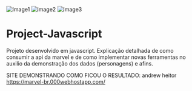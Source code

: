 ![Image1](https://user-images.githubusercontent.com/78436676/120224842-97674d80-c21a-11eb-9278-639a4af67b07.png)
![image2](https://user-images.githubusercontent.com/78436676/120224844-97ffe400-c21a-11eb-811c-18122aa0ad3f.png)
![image3](https://user-images.githubusercontent.com/78436676/120224847-98987a80-c21a-11eb-9016-efb87fec8fd4.png)

# Project-Javascript

Projeto desenvolvido em javascript.
Explicação detalhada de como consumir a api da marvel e de como implementar novas ferramentas no auxilio da demonstração dos dados (personagens) e afins.

SITE DEMONSTRANDO COMO FICOU O RESULTADO:
andrew
heitor
https://marvel-br.000webhostapp.com/
